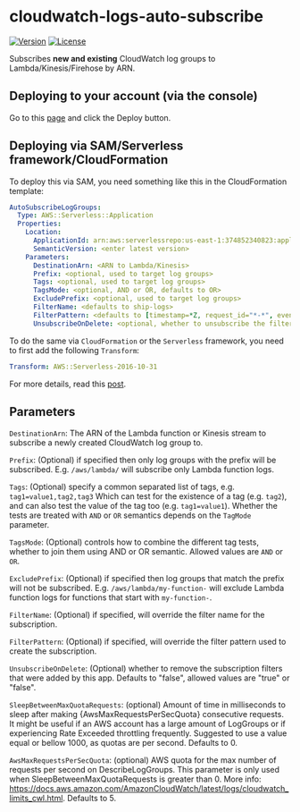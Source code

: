 # cloudwatch-logs-auto-subscribe

[![Version](https://img.shields.io/badge/semver-1.13.0-blue)](template.yml)
[![License](https://img.shields.io/badge/License-Apache%202.0-blue.svg)](LICENSE)

Subscribes **new and existing** CloudWatch log groups to Lambda/Kinesis/Firehose by ARN.

## Deploying to your account (via the console)

Go to this [page](https://serverlessrepo.aws.amazon.com/applications/arn:aws:serverlessrepo:us-east-1:374852340823:applications~auto-subscribe-log-group-to-arn) and click the Deploy button.

## Deploying via SAM/Serverless framework/CloudFormation

To deploy this via SAM, you need something like this in the CloudFormation template:

```yml
AutoSubscribeLogGroups:
  Type: AWS::Serverless::Application
  Properties:
    Location:
      ApplicationId: arn:aws:serverlessrepo:us-east-1:374852340823:applications/auto-subscribe-log-group-to-arn
      SemanticVersion: <enter latest version>
    Parameters:
      DestinationArn: <ARN to Lambda/Kinesis>
      Prefix: <optional, used to target log groups>
      Tags: <optional, used to target log groups>
      TagsMode: <optional, AND or OR, defaults to OR>
      ExcludePrefix: <optional, used to target log groups>
      FilterName: <defaults to ship-logs>
      FilterPattern: <defaults to [timestamp=*Z, request_id="*-*", event]>
      UnsubscribeOnDelete: <optional, whether to unsubscribe the filters that have been added, true or false, defaults to false>
```

To do the same via `CloudFormation` or the `Serverless` framework, you need to first add the following `Transform`:

```yml
Transform: AWS::Serverless-2016-10-31
```

For more details, read this [post](https://theburningmonk.com/2019/05/how-to-include-serverless-repository-apps-in-serverless-yml/).

## Parameters

`DestinationArn`: The ARN of the Lambda function or Kinesis stream to subscribe a newly created CloudWatch log group to.

`Prefix`: (Optional) if specified then only log groups with the prefix will be subscribed. E.g. `/aws/lambda/` will subscribe only Lambda function logs.

`Tags`: (Optional) specify a common separated list of tags, e.g. `tag1=value1,tag2,tag3` Which can test for the existence of a tag (e.g. `tag2`), and can also test the value of the tag too (e.g. `tag1=value1`). Whether the tests are treated with `AND` or `OR` semantics depends on the `TagMode` parameter.

`TagsMode`: (Optional) controls how to combine the different tag tests, whether to join them using AND or OR semantic. Allowed values are `AND` or `OR`.

`ExcludePrefix`: (Optional) if specified then log groups that match the prefix will not be subscribed. E.g. `/aws/lambda/my-function-` will exclude Lambda function logs for functions that start with `my-function-`.

`FilterName`: (Optional) if specified, will override the filter name for the subscription.

`FilterPattern`: (Optional) if specified, will override the filter pattern used to create the subscription.

`UnsubscribeOnDelete`: (Optional) whether to remove the subscription filters that were added by this app. Defaults to "false", allowed values are "true" or "false".

`SleepBetweenMaxQuotaRequests`: (optional) Amount of time in milliseconds to sleep after making {AwsMaxRequestsPerSecQuota} consecutive requests. It might be useful if an AWS account has a large amount of LogGroups or if experiencing Rate Exceeded throttling frequently. Suggested to use a value equal or bellow 1000, as quotas are per second. Defaults to 0.

`AwsMaxRequestsPerSecQuota`: (optional) AWS quota for the max number of requests per second on DescribeLogGroups. This parameter is only used when SleepBetweenMaxQuotaRequests is greater than 0. More info: https://docs.aws.amazon.com/AmazonCloudWatch/latest/logs/cloudwatch_limits_cwl.html. Defaults to 5.
